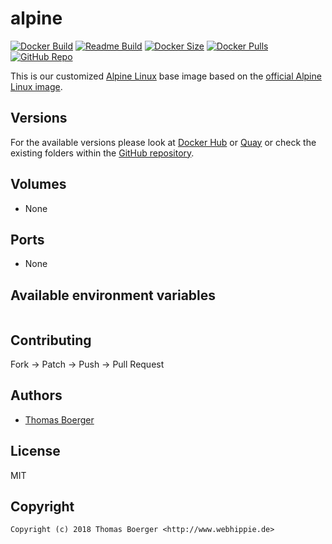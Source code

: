 # alpine

[![Docker Build](https://github.com/dockhippie/alpine/workflows/docker/badge.svg)](https://github.com/dockhippie/alpine/actions?query=workflow%3Adocker) [![Readme Build](https://github.com/dockhippie/alpine/workflows/readme/badge.svg)](https://github.com/dockhippie/alpine/actions?query=workflow%3Areadme) [![Docker Size](https://img.shields.io/docker/image-size/webhippie/alpine/latest)](#) [![Docker Pulls](https://img.shields.io/docker/pulls/webhippie/alpine)](https://hub.docker.com/r/webhippie/alpine) [![GitHub Repo](https://img.shields.io/badge/github-repo-yellowgreen)](https://github.com/dockhippie/alpine)

This is our customized [Alpine Linux](http://alpinelinux.org) base image based on the [official Alpine Linux image](https://hub.docker.com/_/alpine).

## Versions

For the available versions please look at [Docker Hub](https://hub.docker.com/r/webhippie/alpine/tags) or [Quay](https://quay.io/repository/tboerger/alpine?tab=tags) or check the existing folders within the [GitHub repository](https://github.com/dockhippie/alpine).

## Volumes

* None

## Ports

* None

## Available environment variables

```console

```

## Contributing

Fork -> Patch -> Push -> Pull Request

## Authors

*  [Thomas Boerger](https://github.com/tboerger)

## License

MIT

## Copyright

```console
Copyright (c) 2018 Thomas Boerger <http://www.webhippie.de>
```

